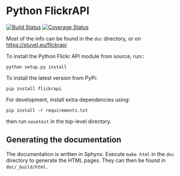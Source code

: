 Python FlickrAPI
================

[![Build
Status](https://travis-ci.org/sybrenstuvel/flickrapi.svg?branch=master)](https://travis-ci.org/sybrenstuvel/flickrapi)
[![Coverage
Status](https://coveralls.io/repos/github/sybrenstuvel/flickrapi/badge.svg?branch=master)](https://coveralls.io/github/sybrenstuvel/flickrapi?branch=master)

Most of the info can be found in the `doc` directory, or on
https://stuvel.eu/flickrapi

To install the Python Flickr API module from source, run::

    python setup.py install

To install the latest version from PyPi:

    pip install flickrapi

For development, install extra dependencies using:
    
    pip install -r requirements.txt 

then run `nosetest` in the top-level directory.

Generating the documentation
----------------------------

The documentation is written in Sphynx. Execute `make html` in the `doc`
directory to generate the HTML pages. They can then be found in
`doc/_build/html`.
